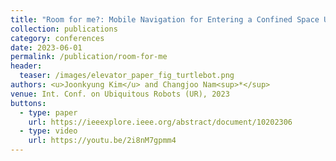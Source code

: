 ```yaml
---
title: "Room for me?: Mobile Navigation for Entering a Confined Space Using Deep Reinforcement Learning"
collection: publications
category: conferences
date: 2023-06-01
permalink: /publication/room-for-me
header:
  teaser: /images/elevator_paper_fig_turtlebot.png
authors: <u>Joonkyung Kim</u> and Changjoo Nam<sup>*</sup>
venue: Int. Conf. on Ubiquitous Robots (UR), 2023
buttons:
  - type: paper
    url: https://ieeexplore.ieee.org/abstract/document/10202306
  - type: video
    url: https://youtu.be/2i8nM7gpmm4
---
```


<!-- 
Inspired by challenges in elevator navigation, this work uses deep reinforcement learning to enable robots to safely enter confined spaces.

### Highlights

- Designed reward functions for safe entry without blocking doors
- Trained in simulation and validated in real-world setups
- Demonstrated generalization to unseen elevator layouts

### Media

🎥 [Demo Video](https://youtu.be/2i8nM7gpmm4)  
📄 [IEEE Xplore](https://ieeexplore.ieee.org/abstract/document/10202306) -->
